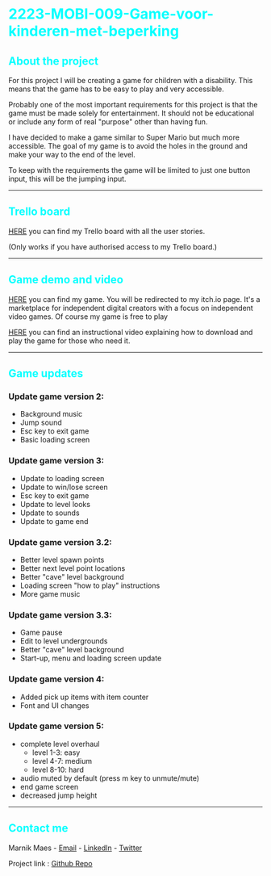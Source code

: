<h1 style="color:cyan">2223-MOBI-009-Game-voor-kinderen-met-beperking</h1>

<h2 style="color:cyan">About the project</h2>
<p>For this project I will be creating a game for children with a disability. This means that the game has to be easy to play and very accessible.

Probably one of the most important requirements for this project is that the game must be made solely for entertainment. It should not be educational or include any form of real "purpose" other than having fun.

I have decided to make a game similar to Super Mario but much more accessible.
The goal of my game is to avoid the holes in the ground and make your way to the end of the level.

To keep with the requirements the game will be limited to just one button input, this will be the jumping input.</p>

---

<h2 style="color:cyan">Trello board</h2>
<a href="https://trello.com/b/fHyOKIt3/game-voor-kinderen-met-beperking-marnik-maes">HERE</a> you can find my Trello board with all the user stories.
<p> &#40;Only works if you have authorised access to my Trello board.&#41;</p>

---

<h2 style="color:cyan">Game demo and video</h2>
<p> <a href="https://marnik-maes.itch.io/2d-side-scroller">HERE</a> you can find my game. You will be redirected to my itch.io page. It's a marketplace for independent digital creators with a focus on independent video games. Of course my game is free to play</p>


<p> <a href="https://youtu.be/LK-6iYu-i20">HERE</a> you can find an instructional video explaining how to download and play the game for those who need it.</p>


---

<h2 style="color:cyan">Game updates</h2>

<h3>Update game version 2:</h3>
<ul>
    <li>Background music</li>
    <li>Jump sound</li>
    <li>Esc key to exit game</li>
    <li>Basic loading screen</li>
</ul>

<h3>Update game version 3:</h3>
<ul>
    <li>Update to loading screen</li>
    <li>Update to win/lose screen</li>
    <li>Esc key to exit game</li>
    <li>Update to level looks</li>
    <li>Update to sounds</li>
    <li>Update to game end</li>
</ul>

<h3>Update game version 3.2:</h3>
<ul>
    <li>Better level spawn points</li>
    <li>Better next level point locations</li>
    <li>Better "cave" level background</li>
    <li>Loading screen "how to play" instructions</li>
    <li>More game music </li>
</ul>

<h3>Update game version 3.3:</h3>
<ul>
    <li>Game pause</li>
    <li>Edit to level undergrounds</li>
    <li>Better "cave" level background</li>
    <li>Start-up, menu and loading screen update</li>
</ul>

<h3>Update game version 4:</h3>
<ul>
    <li>Added pick up items with item counter</li>
    <li>Font and UI changes</li>
</ul>

<h3>Update game version 5:</h3>
<ul>
    <li>complete level overhaul
        <ul>
            <li>level 1-3: easy</li>
            <li>level 4-7: medium</li>
            <li>level 8-10: hard</li>
        </ul>
    </li>
    <li>audio muted by default (press m key to unmute/mute)</li>
    <li>end game screen</li>
    <li>decreased jump height</li>
</ul>


---


<h2 style="color:cyan">Contact me</h2>
<p>
    Marnik Maes - 
    <a href="mailto:r0881840@student.thomasmore.be">Email</a> - 
    <a href="https://www.linkedin.com/in/marnik-maes-b0aa79250/">LinkedIn</a> - 
    <a href="https://twitter.com/MaesMarnik">Twitter</a>
</p>

<p>Project link : <a href="https://github.com/Thomas-More-Digital-Innovation/2223-MOBI-009-Game-voor-kinderen-met-beperking-MM"> Github Repo </a> </p>


